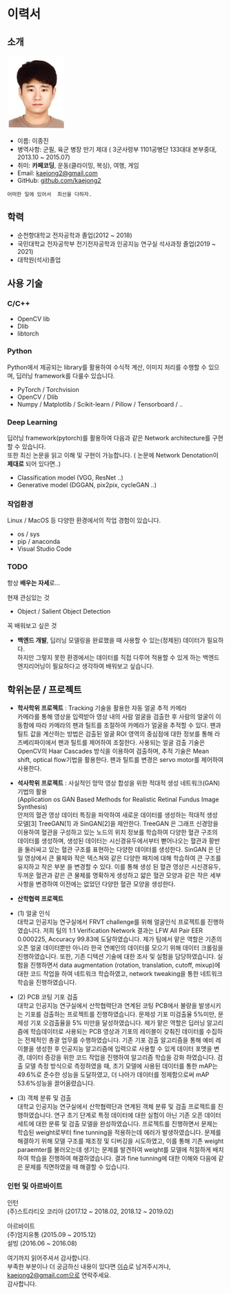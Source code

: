 # 이력서


## 소개
![프로필이미지](https://github.com/kaejong2/-resume/blob/master/resume-image.png)
- 이름: 이종진
- 병역사항: 군필, 육군 병장 만기 제대 ( 3군사령부 1101공병단 133대대 본부중대, 2013.10 ~ 2015.07)
- 취미:  **카페코딩**, 운동(클라이밍, 복싱), 여행, 게임
- Email: kaejong2@gmail.com
- GitHub: [github.com/kaejong2](https://github.com/kaejong2)

```
어떠한 일에 있어서  최선을 다하자.
```


## 학력
- 순천향대학교 전자공학과 졸업(2012 ~ 2018)
- 국민대학교 전자공학부 전기전자공학과 인공지능 연구실 석사과정 졸업(2019 ~ 2021)
- 대학원(석사)졸업
  

## 사용 기술
### C/C++
- OpenCV lib
- Dlib
- libtorch

### Python
Python에서 제공되는 library를 활용하여 수식적 계산, 이미지 처리를 수행할 수 있으며, 딥러닝 framework를 다룰수 있습니다.
- PyTorch / Torchvision
- OpenCV / Dlib
- Numpy / Matplotlib / Scikit-learn / Pillow / Tensorboard / ..

### Deep Learning
딥러닝 framework(pytorch)를 활용하여 다음과 같은 Network architecture를 구현할 수 있습니다. \
또한 최신 논문을 읽고 이해 및 구현이 가능합니다. ( 논문에 Network Denotation이 **제대로** 되어 있다면..)
- Classification model (VGG, ResNet ..)
- Generative model (DGGAN, pix2pix, cycleGAN ..)

### 작업환경
Linux / MacOS 등 다양한 환경에서의 작업 경험이 있습니다.
- os / sys
- pip / anaconda
- Visual Studio Code

### TODO
항상 **배우는 자세**로... <br/>

현재 관심있는 것
- Object / Salient Object Detection

꼭 배워보고 싶은 것
- **백엔드 개발**, 딥러닝 모델링을 완료했을 때 사용할 수 있는(정제된) 데이터가 필요하다. \
하지만 그렇지 못한 환경에서는 데이터를 직접 다루어 적용할 수 있게 하는 백엔드 엔지리어닝이 필요하다고 생각하여 배워보고 싶습니다.


## 학위논문 / 프로젝트

- **학사학위 프로젝트** : Tracking 기술을 활용한 자동 얼굴 추적 카메라\
카메라를 통해 영상을 입력받아 영상 내의 사람 얼굴을 검출한 후 사람의 얼굴이 이동함에 따라 카메라의 팬과 틸트를 조절하여 카메라가 얼굴을 추적할 수 있다. 팬과 틸트 값을 계산하는 방법은 검출된 얼굴 ROI 영역의 중심점에 대한 정보를 통해 라즈베리파이에서 팬과 틸트를 제어하여 조절한다. 사용되는 얼굴 검출 기술은 OpenCV의 Haar Cascades 방식을 이용하여  검출하며, 추적 기술은  Mean shift, optical flow기법을 활용한다. 팬과 틸트를 변경은 servo motor를 제어하여 사용한다.

- **석사학위 프로젝트** : 사실적인 망막 영상 합성을 위한 적대적 생성 네트워크(GAN) 기법의 활용 \
  (Application os GAN Based Methods for Realistic Retinal Fundus Image Synthesis)\
  안저의 혈관 영상 데이터 특징을 파악하여 새로운 데이터를 생성하는 적대적 생성 모델[3] TreeGAN[1]
과 SinGAN[2]을 제안한다. TreeGAN 은 그래프 신경망을 이용하여 혈관을 구성하고 있는 노드의 위치 정보를 학습하여 다양한 혈관 구조의 데이터를 생성하며, 생성된 데이터는 시신경유두에서부터 뻗어나오는 혈관과 황반을 둘러싸고 있는 혈관 구조를 표현하는 다양한 데이터를 생성한다. SinGAN 은 단일 영상에서 큰 물체와 작은 텍스쳐와 같은 다양한 패치에 대해 학습하여 큰 구조를 유지하고 작은 부분 을 변경할 수 있다. 이를 통해 생성 된 혈관 영상은 시신경유두, 두꺼운 혈관과 같은 큰 물체를 명확하게 생성하고 얇은 혈관 모양과 같은 작은 세부 사항을 변경하여 이전에는 없었던 다양한 혈관 모양을 생성한다.

- **산학협력 프로젝트**

- (1) 얼굴 인식\
대학교 인공지능 연구실에서 FRVT challenge를 위해 얼굴인식 프로젝트를 진행하였습니다. 저희 팀의 1:1 Verification Network 결과는 LFW All Pair EER 0.000225, Accuracy 99.83에 도달하였습니다. 제가 팀에서 맡은 역할은 기존의 오픈 얼굴 데이터뿐만 아니라 한국 연예인의 데이터를 모으기 위해 데이터 크롤링을 진행하였습니다. 또한, 기존 디텍션 기술에 대한 조사 및 실험을 담당하였습니다. 실험을 진행하면서 data augmentation (rotation, translation, cutoff, mixup)에 대한 코드 작업을 하여 네트워크 학습하였고, network tweaking을 통한 네트워크 학습을 진행하였습니다. 

- (2) PCB 코팅 기포 검출 \
대학교 인공지능 연구실에서 산학협력단과 연계된 코팅 PCB에서 불량을 발생시키는 기포를 검출하는 프로젝트를 진행하였습니다. 문제성 기포 미검출율 5%미만, 문제성 기포 오검출율을 5% 미만을 달성하였습니다. 제가 맡은 역할은 딥러닝 알고리즘에 학습데이터로 사용되는 PCB 영상과 기포의 레이블이 갖춰진 데이터를 수집하는 전체적인 총괄 업무를 수행하였습니다. 기존 기포 검출 알고리즘을 통해 예비 레이블을 생성한 후 인공지능 알고리즘에 입력으로 사용할 수 있게 데이터 포맷을 변경, 데이터 증강을 위한 코드 작업을 진행하여 알고리즘 학습을 강화 하였습니다. 검출 모델 측정 방식으로 측정하였을 때, 초기 모델에 사용된 데이터를 통한 mAP는 49.6%로 준수한 성능을 도달하였고, 더 나아가 데이터를 정제함으로써 mAP 53.6%성능을 끌어올렸습니다. 

- (3) 객체 분류 및 검출\
대학교 인공지능 연구실에서 산학협력단과 연계된 객체 분류 및 검출 프로젝트를 진행하였습니다. 연구 초기 단계로 특정 데이터에 대한 실험이 아닌 기존 오픈 데이터 세트에 대한 분류 및 검출 모델을 완성하였습니다. 프로젝트를 진행하면서 문제는 학습된 weight로부터 fine tunning을 적용하는데 에러가 발생하였습니다. 문제를 해결하기 위해 모델 구조를 재조정 및 디버깅을 시도하였고, 이를 통해 기존 weight paraemter를 불러오는데 생기는 문제를 발견하여 weight를 모델에 적절하게 배치하여 학습을 진행하여 해결하였습니다. 결과 fine tunning에 대한 이해와 다음에 같은 문제를 직면하였을 때 해결할 수 있습니다.



### 인턴 및 아르바이트

인턴 \
(주)스트라티오 코리아 (2017.12 ~ 2018.02, 2018.12 ~ 2019.02)

아르바이트\
(주)엄지유통 (2015.09 ~ 2015.12) \
설빙 (2016.06 ~ 2016.08)


여기까지 읽어주셔서 감사합니다. <br/>
부족한 부분이나 더 궁금하신 내용이 있다면 [이슈](https://github.com/kaejong2/-resume/issues)로 남겨주시겨나, kaejong2@gmail.com으로 연락주세요.<br/>
감사합니다.
